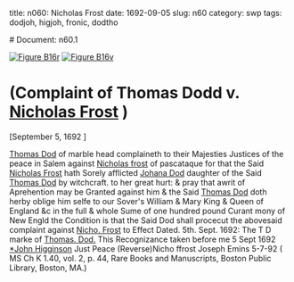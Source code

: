 title: n060: Nicholas Frost
date: 1692-09-05
slug: n60
category: swp
tags: dodjoh, higjoh, fronic, dodtho


<div markdown class="doc" id="n60.1"># Document: n60.1

[![Figure B16r](archives/BPL/gifs/B16A.gif)](archives/BPL/LARGE/B16A.jpg)
[![Figure B16v](archives/BPL/gifs/B16B.gif)](archives/BPL/LARGE/B16B.jpg)

# (Complaint of Thomas Dodd v. [Nicholas Frost](/tag/fronic.html) )

[September 5, 1692 ]

[Thomas Dod](/tag/dodtho.html) of marble head complaineth to their Majesties Justices of the peace in Salem against [Nicholas frost](/tag/fronic.html) of pascataque for that the Said [Nicholas Frost](/tag/fronic.html) hath Sorely afflicted [Johana Dod](/tag/dodjoh.html) daughter of the Said [Thomas Dod](/tag/dodtho.html) by witchcraft. to her great hurt: & pray that awrit of Aprehention may be Granted against him & the Said [Thomas Dod](/tag/dodtho.html) doth herby oblige him selfe to our Sover's William & Mary King & Queen of England &c in the full & whole Sume of one hundred pound Curant mony of New Engld the Condition is that the Said Dod shall procecut the abovesaid complaint against [Nicho. Frost](/tag/fronic.html) to Effect
Dated. 5th. Sept. 1692:  The T D marke of [Thomas. Dod.](/tag/dodtho.html) This Recognizance taken before me 5 Sept 1692 [*John Higginson](/tag/higjoh.html) Just Peace (Reverse)Nicho ffrost Joseph Emins 5-7-92 ( MS Ch K 1.40, vol. 2, p. 44, Rare Books and Manuscripts, Boston Public Library, Boston, MA.)</div>